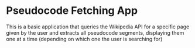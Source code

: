 # Pseudocode Fetching App

This is a basic application that queries the Wikipedia API for a specific page given by the user and extracts all pseudocode segments, displaying them one at a time (depending on which one the user is searching for)
